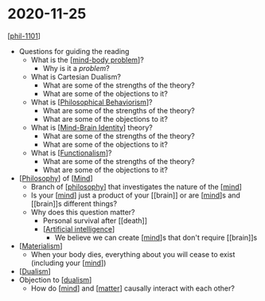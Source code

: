 # 2020-11-25

[[phil-1101]]

- Questions for guiding the reading
  - What is the [[mind-body problem]]?
    - Why is it a *problem*?
  - What is Cartesian Dualism?
    - What are some of the strengths of the theory?
    - What are some of the objections to it?
  - What is [[Philosophical Behaviorism]]?
    - What are some of the strengths of the theory?
    - What are some of the objections to it?
  - What is [[Mind-Brain Identity]] theory?
    - What are some of the strengths of the theory?
    - What are some of the objections to it?
  - What is [[Functionalism]]?
    - What are some of the strengths of the theory?
    - What are some of the objections to it?
- [[Philosophy]] of [[Mind]]
  - Branch of [[philosophy]] that investigates the nature of the [[mind]]
  - Is your [[mind]] just a product of your [[brain]] or are [[mind]]s and [[brain]]s different things?
  - Why does this question matter?
    - Personal survival after [[death]]
    - [[Artificial intelligence]]
      - We believe we can create [[mind]]s that don't require [[brain]]s
- [[Materialism]]
  - When your body dies, everything about you will cease to exist (including your [[mind]])
- [[Dualism]]
- Objection to [[dualism]]
  - How do [[mind]] and [[matter]] causally interact with each other?

[//begin]: # "Autogenerated link references for markdown compatibility"
[phil-1101]: phil-1101 "PHIL 1101 - Intro to Philosophy: Knowledge and Reality"
[mind-body problem]: mind-body-problem "Mind Body Problem"
[Philosophical Behaviorism]: philosophical-behaviorism "Philosophical Behaviorism"
[Mind-Brain Identity]: mind-brain-identity "Mind-Brain Identity"
[Functionalism]: functionalism "Functionalism"
[Philosophy]: philosophy "Philosophy"
[Mind]: mind "Mind"
[philosophy]: philosophy "Philosophy"
[mind]: mind "Mind"
[Artificial intelligence]: artificial-intelligence "Artificial Intelligence"
[Materialism]: materialism "Materialism"
[Dualism]: dualism "Dualism"
[dualism]: dualism "Dualism"
[matter]: matter "Matter"
[//end]: # "Autogenerated link references"